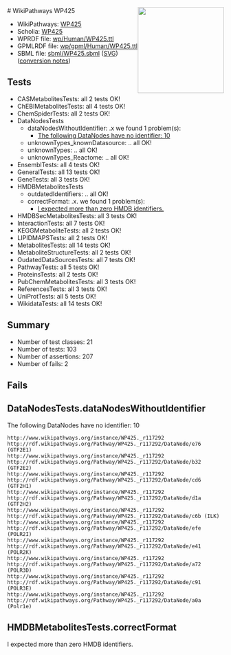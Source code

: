 <img style="float: right; width: 200px" src="../logo.png" />
# WikiPathways WP425

* WikiPathways: [WP425](https://identifiers.org/wikipathways:WP425)
* Scholia: [WP425](https://scholia.toolforge.org/wikipathways/WP425)
* WPRDF file: [wp/Human/WP425.ttl](../wp/Human/WP425.ttl)
* GPMLRDF file: [wp/gpml/Human/WP425.ttl](../wp/gpml/Human/WP425.ttl)
* SBML file: [sbml/WP425.sbml](../sbml/WP425.sbml) ([SVG](../sbml/WP425.svg)) ([conversion notes](../sbml/WP425.txt))

## Tests
* CASMetabolitesTests: all 2 tests OK!
* ChEBIMetabolitesTests: all 4 tests OK!
* ChemSpiderTests: all 2 tests OK!
* DataNodesTests
    * dataNodesWithoutIdentifier: .x we found 1 problem(s):
        * [The following DataNodes have no identifier: 10](#8792c490)
    * unknownTypes_knownDatasource: .. all OK!
    * unknownTypes: .. all OK!
    * unknownTypes_Reactome: .. all OK!
* EnsemblTests: all 4 tests OK!
* GeneralTests: all 13 tests OK!
* GeneTests: all 3 tests OK!
* HMDBMetabolitesTests
    * outdatedIdentifiers: .. all OK!
    * correctFormat: .x. we found 1 problem(s):
        * [I expected more than zero HMDB identifiers.](#ad154c1e)
* HMDBSecMetabolitesTests: all 3 tests OK!
* InteractionTests: all 7 tests OK!
* KEGGMetaboliteTests: all 2 tests OK!
* LIPIDMAPSTests: all 2 tests OK!
* MetabolitesTests: all 14 tests OK!
* MetaboliteStructureTests: all 2 tests OK!
* OudatedDataSourcesTests: all 7 tests OK!
* PathwayTests: all 5 tests OK!
* ProteinsTests: all 2 tests OK!
* PubChemMetabolitesTests: all 3 tests OK!
* ReferencesTests: all 3 tests OK!
* UniProtTests: all 5 tests OK!
* WikidataTests: all 14 tests OK!


## Summary

* Number of test classes: 21
* Number of tests: 103
* Number of assertions: 207
* Number of fails: 2

## Fails

<a name="8792c490" />

## DataNodesTests.dataNodesWithoutIdentifier

The following DataNodes have no identifier: 10
```
http://www.wikipathways.org/instance/WP425._r117292 http://rdf.wikipathways.org/Pathway/WP425._r117292/DataNode/e76 (GTF2E1)
http://www.wikipathways.org/instance/WP425._r117292 http://rdf.wikipathways.org/Pathway/WP425._r117292/DataNode/b32 (GTF2E2)
http://www.wikipathways.org/instance/WP425._r117292 http://rdf.wikipathways.org/Pathway/WP425._r117292/DataNode/cd6 (GTF2H1)
http://www.wikipathways.org/instance/WP425._r117292 http://rdf.wikipathways.org/Pathway/WP425._r117292/DataNode/d1a (GTF2H2)
http://www.wikipathways.org/instance/WP425._r117292 http://rdf.wikipathways.org/Pathway/WP425._r117292/DataNode/c6b (ILK)
http://www.wikipathways.org/instance/WP425._r117292 http://rdf.wikipathways.org/Pathway/WP425._r117292/DataNode/efe (POLR2I)
http://www.wikipathways.org/instance/WP425._r117292 http://rdf.wikipathways.org/Pathway/WP425._r117292/DataNode/e41 (POLR2K)
http://www.wikipathways.org/instance/WP425._r117292 http://rdf.wikipathways.org/Pathway/WP425._r117292/DataNode/a72 (POLR3D)
http://www.wikipathways.org/instance/WP425._r117292 http://rdf.wikipathways.org/Pathway/WP425._r117292/DataNode/c91 (POLR3E)
http://www.wikipathways.org/instance/WP425._r117292 http://rdf.wikipathways.org/Pathway/WP425._r117292/DataNode/a0a (Polr1e)
```

<a name="ad154c1e" />

## HMDBMetabolitesTests.correctFormat

I expected more than zero HMDB identifiers.
